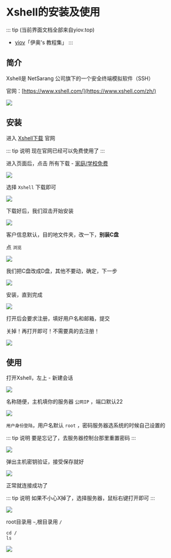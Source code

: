 
# Xshell的安装及使用

::: tip (当前界面文档全部来自yiov.top) 
* [yiov](https://yiov.top/)「伊奥's 教程集」
:::



## 简介

Xshell是 NetSarang 公司旗下的一个安全终端模拟软件（SSH）

官网：[https://www.xshell.com/](https://www.xshell.com/zh/)

![](/shell/Xshell/Xshell-01.png)




## 安装


进入 [Xshell下载](https://www.xshell.com/zh/all-downloads/) 官网

::: tip 说明
现在官网已经可以免费使用了
:::

进入页面后，点击 所有下载 - [家庭/学校免费](https://www.xshell.com/zh/free-for-home-school/)


![](/shell/Xshell/Xshell-02.png)


选择 `Xshell` 下载即可

![](/shell/Xshell/Xshell-03.png)


下载好后，我们双击开始安装

![](/shell/Xshell/Xshell-04.png)



客户信息默认，目的地文件夹，改一下，**别装C盘**

点 `浏览`

![](/shell/Xshell/Xshell-05.png)



我们把C盘改成D盘，其他不要动，确定，下一步

![](/shell/Xshell/Xshell-06.png)



安装，直到完成

![](/shell/Xshell/Xshell-07.png)


打开后会要求注册，填好用户名和邮箱，提交

关掉！再打开即可！不需要真的去注册！

![](/shell/Xshell/Xshell-08.png)





## 使用



打开Xshell，左上 - 新建会话

![](/shell/Xshell/Xshell-09.png)



名称随便，主机填你的服务器 `公网IP` ，端口默认22

![](/shell/Xshell/Xshell-10.png)



`用户身份登陆`，用户名默认 `root` ，密码服务器选系统的时候自己设置的

::: tip 说明
要是忘记了，去服务器控制台那里重置密码
:::

![](/shell/Xshell/Xshell-11.png)



弹出主机密钥验证，接受保存就好

![](/shell/Xshell/Xshell-12.png)



正常就连接成功了

::: tip 说明
如果不小心X掉了，选择服务器，鼠标右键打开即可
:::

![](/shell/Xshell/Xshell-13.png)



root目录用 `~`,根目录用 `/`

```
cd /
ls
```

![](/shell/Xshell/Xshell-14.png)


